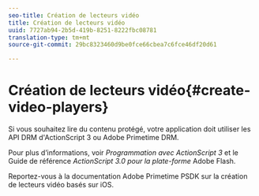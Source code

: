 ```yaml
---
seo-title: Création de lecteurs vidéo
title: Création de lecteurs vidéo
uuid: 7727ab94-2b5d-419b-8251-8222fbc08781
translation-type: tm+mt
source-git-commit: 29bc8323460d9be0fce66cbea7c6fce46df20d61

---
```



# Création de lecteurs vidéo{#create-video-players}

Si vous souhaitez lire du contenu protégé, votre application doit utiliser les API DRM d&#39;ActionScript 3 ou Adobe Primetime DRM.

Pour plus d’informations, voir *Programmation avec ActionScript 3* et le Guide de référence *ActionScript 3.0 pour la plate-forme* Adobe Flash.

Reportez-vous à la documentation Adobe Primetime PSDK sur la création de lecteurs vidéo basés sur iOS.
